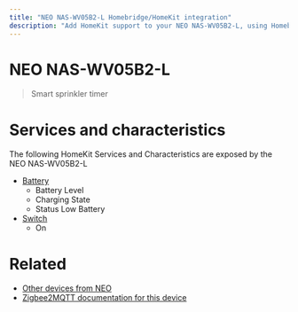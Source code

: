 ```yaml
---
title: "NEO NAS-WV05B2-L Homebridge/HomeKit integration"
description: "Add HomeKit support to your NEO NAS-WV05B2-L, using Homebridge, Zigbee2MQTT and homebridge-z2m."
---
```

<!---
This file has been GENERATED using src/docgen/docgen.ts
DO NOT EDIT THIS FILE MANUALLY!
-->
# NEO NAS-WV05B2-L
> Smart sprinkler timer


# Services and characteristics
The following HomeKit Services and Characteristics are exposed by
the NEO NAS-WV05B2-L

* [Battery](../../battery.md)
  * Battery Level
  * Charging State
  * Status Low Battery
* [Switch](../../switch.md)
  * On


# Related
* [Other devices from NEO](../index.md#neo)
* [Zigbee2MQTT documentation for this device](https://www.zigbee2mqtt.io/devices/NAS-WV05B2-L.html)